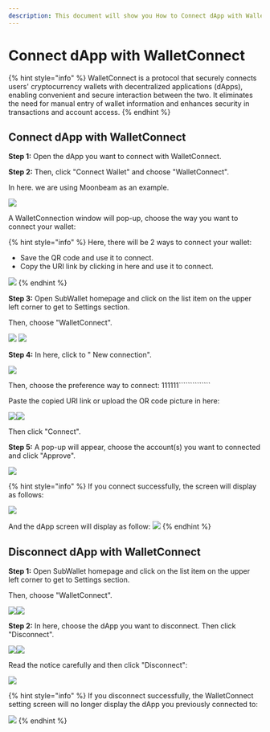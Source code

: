 ```yaml
---
description: This document will show you How to Connect dApp with WalletConnect.
---
```


# Connect dApp with WalletConnect

{% hint style="info" %}
WalletConnect is a protocol that securely connects users' cryptocurrency wallets with decentralized applications (dApps), enabling convenient and secure interaction between the two. It eliminates the need for manual entry of wallet information and enhances security in transactions and account access.
{% endhint %}

## Connect dApp with WalletConnect

**Step 1:** Open the dApp you want to connect with WalletConnect.&#x20;

**Step 2:** Then, click "Connect Wallet" and choose "WalletConnect".

In here. we are using Moonbeam as an example.

![](<../../.gitbook/assets/image (22).png>)

A WalletConnection window will pop-up, choose the way you want to connect your wallet:

{% hint style="info" %}
Here, there will be 2 ways to connect your wallet:

* Save the QR code and use it to connect.
* Copy the URI link by clicking in here and use it to connect.

![](<../../.gitbook/assets/image (26).png>)
{% endhint %}

**Step 3:** Open SubWallet homepage and click on the list item on the upper left corner to get to Settings section.&#x20;

Then, choose "WalletConnect".

![](<../../.gitbook/assets/image (28).png>) ![](<../../.gitbook/assets/image (29).png>)

**Step 4:** In here, click to " New connection".

&#x20;![](<../../.gitbook/assets/image (30).png>)

Then, choose the preference way to connect: 111111\`\`\`\`\`\`\`\`\`\`\`\`\`\`                                                                     &#x20;

Paste the copied URI link or upload the OR code picture in here:

![](<../../.gitbook/assets/image (31).png>)![](<../../.gitbook/assets/image (35).png>)

Then click "Connect".

**Step 5:** A pop-up will appear, choose the account(s) you want to connected and click "Approve".

![](<../../.gitbook/assets/image (374).png>)

{% hint style="info" %}
If you connect successfully, the screen will display as follows:

![](<../../.gitbook/assets/image (317).png>)

And the dApp screen will display as follow: ![](<../../.gitbook/assets/image (47).png>)
{% endhint %}

## Disconnect dApp with WalletConnect

**Step 1:** Open SubWallet homepage and click on the list item on the upper left corner to get to Settings section.&#x20;

Then, choose "WalletConnect".

![](<../../.gitbook/assets/image (38).png>)![](<../../.gitbook/assets/image (40).png>)

**Step 2:** In here, choose the dApp you want to disconnect. Then click "Disconnect".

![](<../../.gitbook/assets/image (44).png>)![](<../../.gitbook/assets/image (41).png>)

Read the notice carefully and then click "Disconnect":

![](<../../.gitbook/assets/image (43).png>)

{% hint style="info" %}
If you disconnect successfully, the WalletConnect setting screen will no longer display the dApp you previously connected to:

![](<../../.gitbook/assets/image (45).png>)&#x20;
{% endhint %}
